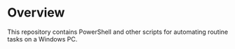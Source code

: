 # Overview
This repository contains PowerShell and other scripts for automating routine tasks on a Windows PC.
